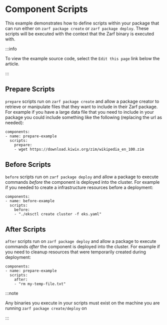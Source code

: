 # Component Scripts

This example demonstrates how to define scripts within your package that can run either on `zarf package create` or `zarf package deploy`.  These scripts will be executed with the context that the Zarf binary is executed with.

:::info

To view the example source code, select the `Edit this page` link below the article.

:::

## Prepare Scripts

`prepare` scripts run on `zarf package create` and allow a package creator to retrieve or manipulate files that they want to include in their Zarf package.  For example if you have a large data file that you need to include in your package you could include something like the following (replacing the url as needed):


```
components:
- name: prepare-example
  scripts:
    prepare:
    - wget https://download.kiwix.org/zim/wikipedia_en_100.zim
```

## Before Scripts

`before` scripts run on `zarf package deploy` and allow a package to execute commands _before_ the component is deployed into the cluster.  For example if you needed to create a infrastructure resources before a deployment:

```
components:
- name: before-example
  scripts:
    before:
    - "./eksctl create cluster -f eks.yaml"
```

## After Scripts

`after` scripts run on `zarf package deploy` and allow a package to execute commands _after_ the component is deployed into the cluster. For example if you need to cleanup resources that were temporarily created during deployment:

```
components:
- name: prepare-example
  scripts:
    after:
    - "rm my-temp-file.txt"
```

:::note

Any binaries you execute in your scripts must exist on the machine you are running `zarf package create/deploy` on

:::
